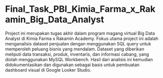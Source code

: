 # Final_Task_PBI_Kimia_Farma_x_Rakamin_Big_Data_Analyst

Project ini merupakan tugas akhir dalam program magang virtual Big Data Analyst di Kimia Farma x Rakamin Academy. Fokus utama project ini adalah menganalisis dataset penjualan dengan menggunakan SQL query untuk memperoleh peluang bisnis yang mendalam. Dataset yang diberikan meliputi data transaksi, produk, inventaris, dan informasi cabang, yang diolah menggunakan MySQL Workbench. Hasil dari analisis ini kemudian didokumentasikan dan digunakan sebagai basis untuk pembuatan dashboard visual di Google Looker Studio.
